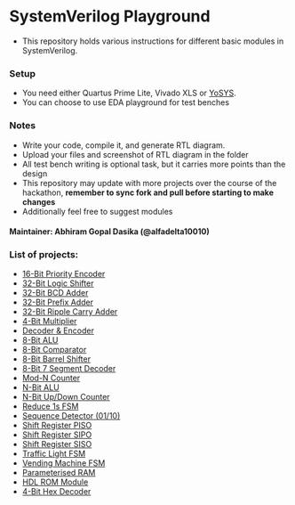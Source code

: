 # SystemVerilog Playground
- This repository holds various instructions for different basic modules in SystemVerilog.

### Setup
- You need either Quartus Prime Lite, Vivado XLS or [YoSYS](https://github.com/YosysHQ/yosys).
- You can choose to use EDA playground for test benches

### Notes
- Write your code, compile it, and generate RTL diagram.
- Upload your files and screenshot of RTL diagram in the folder
- All test bench writing is optional task, but it carries more points than the design
- This repository may update with more projects over the course of the hackathon, **remember to sync fork and pull before starting to make changes**
- Additionally feel free to suggest modules

#### Maintainer: Abhiram Gopal Dasika (@alfadelta10010)

### List of projects:
- [16-Bit Priority Encoder](https://github.com/alfadelta10010/SystemVerilog-playground/tree/main/16-Bit_Priority_Encoder)
- [32-Bit Logic Shifter](https://github.com/alfadelta10010/SystemVerilog-playground/tree/main/32-Bit_Logic_Shifter)
- [32-Bit BCD Adder](https://github.com/alfadelta10010/SystemVerilog-playground/tree/main/32-Bit_BCD_Adder)
- [32-Bit Prefix Adder](https://github.com/alfadelta10010/SystemVerilog-playground/tree/main/32-Bit_Prefix_Adder)
- [32-Bit Ripple Carry Adder](https://github.com/alfadelta10010/SystemVerilog-playground/tree/main/32-Bit_RCA)
- [4-Bit Multiplier](https://github.com/alfadelta10010/SystemVerilog-playground/tree/main/4-Bit_Multiplier)
- [Decoder & Encoder](https://github.com/alfadelta10010/SystemVerilog-playground/tree/main/Decoder_Encoder)
- [8-Bit ALU](https://github.com/alfadelta10010/SystemVerilog-playground/tree/main/8-Bit_ALU)
- [8-Bit Comparator](https://github.com/alfadelta10010/SystemVerilog-playground/tree/main/8-Bit_Comparator)
- [8-Bit Barrel Shifter](https://github.com/alfadelta10010/SystemVerilog-playground/tree/main/8-Bit_Barrel_Shifter)
- [8-Bit 7 Segment Decoder](https://github.com/alfadelta10010/SystemVerilog-playground/tree/main/8-Bit_7Seg_Decoder)
- [Mod-N Counter](https://github.com/alfadelta10010/SystemVerilog-playground/tree/main/Mod-N_Counter)
- [N-Bit ALU](https://github.com/alfadelta10010/SystemVerilog-playground/tree/main/N-Bit_ALU)
- [N-Bit Up/Down Counter](https://github.com/alfadelta10010/SystemVerilog-playground/tree/main/N-Bit_Up_Down_Counter)
- [Reduce 1s FSM](https://github.com/alfadelta10010/SystemVerilog-playground/tree/main/Reduce_1s_FSM)
- [Sequence Detector (01/10)](https://github.com/alfadelta10010/SystemVerilog-playground/tree/main/Sequence_Detect_FSM)
- [Shift Register PISO](https://github.com/alfadelta10010/SystemVerilog-playground/tree/main/PISO_Shift_Register)
- [Shift Register SIPO](https://github.com/alfadelta10010/SystemVerilog-playground/tree/main/SIPO_Shift_Register)
- [Shift Register SISO](https://github.com/alfadelta10010/SystemVerilog-playground/tree/main/SISO_Shift_Register)
- [Traffic Light FSM](https://github.com/alfadelta10010/SystemVerilog-playground/tree/main/Traffic_Light_FSM)
- [Vending Machine FSM](https://github.com/alfadelta10010/SystemVerilog-playground/tree/main/Vending_Machine_FSM)
- [Parameterised RAM](https://github.com/alfadelta10010/SystemVerilog-playground/tree/main/Param_RAM)
- [HDL ROM Module](https://github.com/alfadelta10010/SystemVerilog-playground/tree/main/HDL_ROM)
- [4-Bit Hex Decoder](https://github.com/alfadelta10010/SystemVerilog-playground/tree/main/4-Bit_Hex_Decoder)
